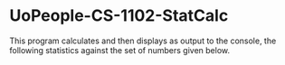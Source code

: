 # UoPeople-CS-1102-StatCalc
This program calculates and then displays as output to the console, the following statistics against the set of numbers given below.
